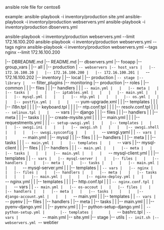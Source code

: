 ansible role file for centos6

example:
ansible-playbook -i inventory/production site.yml
ansible-playbook -i inventory/production webservers.yml
ansible-playbook -i inventory/production dbservers.yml

ansible-playbook -i inventory/production webservers.yml --limit 172.16.100.200
ansible-playbook -i inventory/production webservers.yml --tags nginx
ansible-playbook -i inventory/production webservers.yml --tags nginx --limit 172.16.100.200



|-- DBREADME.md
|-- README.md
|-- dbservers.yml
|-- fooapp
|-- group_vars
|   |-- all
|   |-- production
|   `-- webservers
|-- host_vars
|   |-- 172.16.100.20
|   |-- 172.16.100.200
|   |-- 172.16.100.201
|   `-- 172.16.100.202
|-- inventory
|   |-- local
|   |-- production
|   `-- stage
|-- library
|   `-- filter_plugins
|-- monitoring
|-- production
|-- roles
|   |-- common
|   |   |-- files
|   |   |-- handlers
|   |   |   `-- main.yml
|   |   |-- meta
|   |   |-- tasks
|   |   |   |-- iptables.yml
|   |   |   |-- main.yml
|   |   |   |-- mysql.yml
|   |   |   |-- ntp.yml
|   |   |   |-- os.yml
|   |   |   |-- postfix.yml
|   |   |   `-- yum-upgrade.xml
|   |   |-- templates
|   |   |   |-- i18n.tpl
|   |   |   |-- keyboard.tpl
|   |   |   |-- ntp.conf.tpl
|   |   |   |-- resolv.conf.tpl
|   |   |   `-- selinux.tpl
|   |   `-- vars
|   |-- django
|   |   |-- files
|   |   |-- handlers
|   |   |-- meta
|   |   |-- tasks
|   |   |   |-- create-mysite.yml
|   |   |   |-- main.yml
|   |   |   |-- requestments.yml
|   |   |   `-- setup-uwsgi.yml
|   |   |-- templates
|   |   |   |-- uwsgi.ini
|   |   |   |-- uwsgi.sh
|   |   |   |-- uwsgi.shell
|   |   |   |-- uwsgi.sysconfig
|   |   |   `-- uwsgi.yaml
|   |   `-- vars
|   |       `-- main.yml
|   |-- mysql
|   |   |-- files
|   |   |-- handlers
|   |   |-- meta
|   |   |-- tasks
|   |   |   `-- main.yml
|   |   |-- templates
|   |   `-- vars
|   |-- mysql-client
|   |   |-- files
|   |   |-- handlers
|   |   |   `-- main.yml
|   |   |-- meta
|   |   |-- tasks
|   |   |   |-- main.yml
|   |   |   `-- mysql-client.yml
|   |   |-- templates
|   |   `-- vars
|   |-- mysql-server
|   |   |-- files
|   |   |-- handlers
|   |   |-- meta
|   |   |-- tasks
|   |   |   |-- main.yml
|   |   |   `-- mysql-server.yml
|   |   |-- templates
|   |   `-- vars
|   |-- nginx
|   |   |-- files
|   |   |-- handlers
|   |   |-- meta
|   |   |-- tasks
|   |   |   |-- main.yml
|   |   |   |-- nginx-deploy.yml
|   |   |   `-- nginx.yml
|   |   |-- templates
|   |   |   |-- http.conf.tpl
|   |   |   `-- nginx.conf.tpl
|   |   `-- vars
|   |       `-- main.yml
|   |-- os-accout
|   |   |-- files
|   |   |-- handlers
|   |   |-- meta
|   |   |-- tasks
|   |   |   |-- django-account.yml
|   |   |   `-- main.yml
|   |   |-- templates
|   |   `-- vars
|   `-- pyenv
|       |-- files
|       |-- handlers
|       |-- meta
|       |-- tasks
|       |   |-- main.yml
|       |   |-- pyenv-django.yml
|       |   |-- pyenv.yml
|       |   |-- python-setup-django.yml
|       |   `-- python-setup.yml
|       |-- templates
|       |   `-- bashrc.tpl
|       `-- vars
|           `-- main.yml
|-- site.yml
|-- stage
|-- utils
|   `-- init.sh
|-- webservers.yml
`-- webtier

